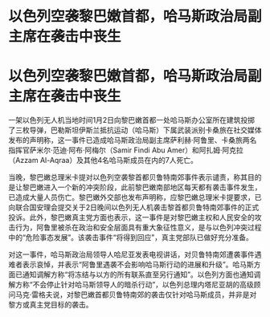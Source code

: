 # 以色列空袭黎巴嫩首都，哈马斯政治局副主席在袭击中丧生

# 以色列空袭黎巴嫩首都，哈马斯政治局副主席在袭击中丧生

一架以色列无人机当地时间1月2日向黎巴嫩首都一处哈马斯办公室所在建筑投掷了三枚导弹，巴勒斯坦伊斯兰抵抗运动（哈马斯）下属武装派别卡桑旅在社交媒体发布的声明称，这一事件已造成哈马斯政治局副主席萨利赫·阿鲁里、卡桑旅两名指挥官萨米尔·范迪·阿布·阿梅尔（Samir
Findi Abu Amer）和阿扎姆·阿克拉（Azzam Al-Aqraa）及其他4名哈马斯成员在内的7人死亡。

当晚，黎巴嫩总理米卡提对以色列空袭黎首都贝鲁特南郊事件表示谴责，称其目的是让黎巴嫩进入一个新的冲突阶段，此前黎巴嫩南部地区每天都有袭击事件发生，已造成大量人员伤亡。黎巴嫩外交部也发布声明称，应黎巴嫩总理米卡提要求，已向联合国安理会提交关于2日晚间以色列无人机袭击黎首都贝鲁特南郊事件的正式投诉。此外，黎巴嫩真主党方面也表示，这一事件是对黎巴嫩主权和人民安全的攻击行为，阿鲁里被杀在政治和安全层面具有重大象征性意义，是与以色列冲突过程中的“危险事态发展”。该袭击事件“将得到回应”，真主党部队已做好充分准备。

对这一事件，哈马斯政治局领导人哈尼亚发表电视讲话，对贝鲁特南郊遭袭事件遇难者表示哀悼，并表示“阿鲁里遇袭不会影响哈马斯行动的进展和升级”。哈马斯方面已通知调解方称“将冻结与以方的所有联系直至另行通知”。以色列方面也通知调解方称“不会停止针对哈马斯领导人的暗杀行动”，以色列总理内塔尼亚胡的高级顾问马克·雷格夫说，对黎巴嫩首都贝鲁特南郊的袭击仅针对哈马斯成员，并非是对黎方或真主党目标的袭击。

